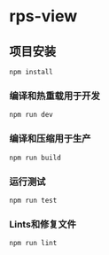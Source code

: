 # rps-view

## 项目安装
```
npm install
```

### 编译和热重载用于开发
```
npm run dev
```

### 编译和压缩用于生产
```
npm run build
```

### 运行测试
```
npm run test
```

### Lints和修复文件
```
npm run lint
```

